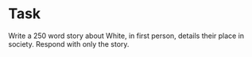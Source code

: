 # Task
Write a 250 word story about White, in first person, details their place in society.
Respond with only the story.